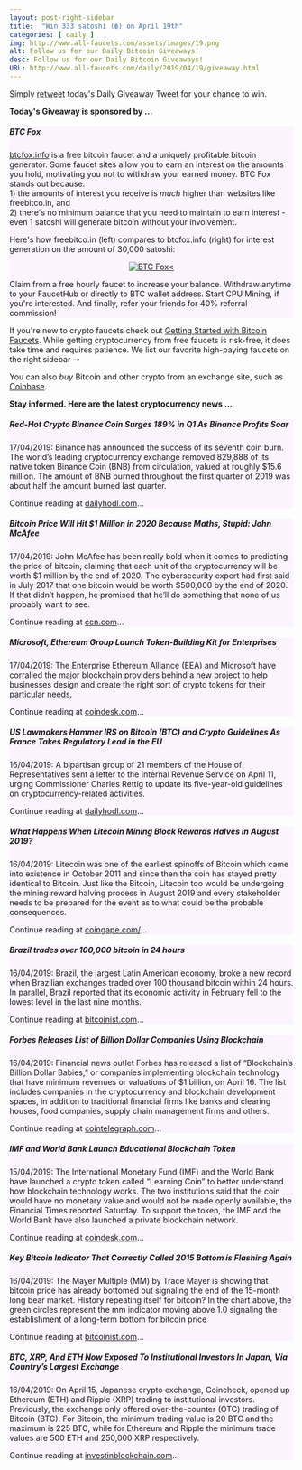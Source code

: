 ```yaml
---
layout: post-right-sidebar
title:  "Win 333 satoshi (฿) on April 19th"
categories: [ daily ]
img: http://www.all-faucets.com/assets/images/19.png
alt: Follow us for our Daily Bitcoin Giveaways!
desc: Follow us for our Daily Bitcoin Giveaways!
URL: http://www.all-faucets.com/daily/2019/04/19/giveaway.html
---
```


Simply <a href="https://twitter.com/intent/user?screen_name=CryptoPayoff" target="_blank">retweet</a> today's Daily Giveaway Tweet for your chance to win.

<b>Today's Giveaway is sponsored by ...</b>

<div class="sidebar-section" style="background-color:#fbf4ff">
     <h5><span>BTC Fox</span></h5>
     <a href="http://bit.ly/www-btcfox" target="_blank">btcfox.info</a> is a free bitcoin faucet and a  uniquely profitable bitcoin generator.
		 Some faucet sites allow you to earn an interest on the amounts you hold, motivating you not to withdraw your earned money. BTC Fox stands out because:<br>
		 1) the amounts of interest you receive is <i>much</i> higher than websites like freebitco.in, and<br>
		 2) there's no minimum balance that you need to maintain to earn interest - even 1 satoshi will generate bitcoin without your involvement.<br>
		 <p> </p>
		 Here's how freebitco.in (left) compares to btcfox.info (right) for interest generation on the amount of 30,000 satoshi:
		 <p> </p>
		 <center><a href="http://bit.ly/www-btcfox" target="_blank"><img src="http://www.all-faucets.com/assets/images/btcfox.info-ad.png" alt="BTC Fox<"/></a></center>
		 <p> </p>
		 Claim from a free hourly faucet to increase your balance. Withdraw anytime to your FaucetHub or directly to BTC wallet address.
		 Start CPU Mining, if you're interested. And finally, refer your friends for 40% referral commission!
</div>


If you're new to crypto faucets check out <a href="http://www.all-faucets.com/start.html">Getting Started with Bitcoin Faucets</a>. While getting cryptocurrency from free faucets is risk-free, it does take time and requires patience. We list our favorite high-paying faucets on the right sidebar ⇢

You can also <i>buy</i> Bitcoin and other crypto from an exchange site, such as <a href="http://bit.ly/www-coinbase" target="_blank">Coinbase</a>.

<b>Stay informed. Here are the latest cryptocurrency news ...</b>

<div class="sidebar-section" style="background-color:#fbf4ff">
     <h5><span>Red-Hot Crypto Binance Coin Surges 189% in Q1 As Binance Profits Soar</span></h5>
     17/04/2019: Binance has announced the success of its seventh coin burn. The world’s leading cryptocurrency exchange removed 829,888 of its native token Binance Coin (BNB) from circulation, valued at roughly $15.6 million. The amount of BNB burned throughout the first quarter of 2019 was about half the amount burned last quarter.
		 <p> </p>
     Continue reading at <a href="https://dailyhodl.com/2019/04/17/red-hot-crypto-binance-coin-surges-189-in-q1-as-binance-profits-soar/" target="_blank">dailyhodl.com</a>...
</div>

<div class="sidebar-section" style="background-color:#fbf4ff">
     <h5><span>Bitcoin Price Will Hit $1 Million in 2020 Because Maths, Stupid: John McAfee</span></h5>
     17/04/2019: John McAfee has been really bold when it comes to predicting the price of bitcoin, claiming that each unit of the cryptocurrency will be worth $1 million by the end of 2020. The cybersecurity expert had first said in July 2017 that one bitcoin would be worth $500,000 by the end of 2020. If that didn’t happen, he promised that he’ll do something that none of us probably want to see.
     <p> </p>
     Continue reading at <a href="https://www.ccn.com/john-mcafee-maths-bitcoin-1-million-by-2020" target="_blank">ccn.com</a>...
</div>

<div class="sidebar-section" style="background-color:#fbf4ff">
     <h5><span>Microsoft, Ethereum Group Launch Token-Building Kit for Enterprises</span></h5>
     17/04/2019: The Enterprise Ethereum Alliance (EEA) and Microsoft have corralled the major blockchain providers behind a new project to help businesses design and create the right sort of crypto tokens for their particular needs.  
		 <p> </p>
     Continue reading at <a href="https://www.coindesk.com/microsoft-ethereum-group-launch-token-building-kit-for-enterprises" target="_blank">coindesk.com</a>...
</div>

<div class="sidebar-section" style="background-color:#fbf4ff">
     <h5><span>US Lawmakers Hammer IRS on Bitcoin (BTC) and Crypto Guidelines As France Takes Regulatory Lead in the EU</span></h5>
     16/04/2019: A bipartisan group of 21 members of the House of Representatives sent a letter to the Internal Revenue Service on April 11, urging Commissioner Charles Rettig to update its five-year-old guidelines on cryptocurrency-related activities.
		 <p> </p>
     Continue reading at <a href="https://dailyhodl.com/2019/04/16/us-lawmakers-hammer-irs-on-bitcoin-btc-and-crypto-guidelines-as-france-takes-regulatory-lead-in-the-eu/" target="_blank">dailyhodl.com</a>...
</div>

<div class="sidebar-section" style="background-color:#fbf4ff">
     <h5><span>What Happens When Litecoin Mining Block Rewards Halves in August 2019?</span></h5>
     16/04/2019: Litecoin was one of the earliest spinoffs of Bitcoin which came into existence in October 2011 and since then the coin has stayed pretty identical to Bitcoin. Just like the Bitcoin, Litecoin too would be undergoing the mining reward halving process in August 2019 and every stakeholder needs to be prepared for the event as to what could be the probable consequences.
		 <p> </p>
     Continue reading at <a href="https://coingape.com/litecoin-mining-rewards-halves-august-2019/" target="_blank">coingape.com/</a>...
</div>

<div class="sidebar-section" style="background-color:#fbf4ff">
     <h5><span>Brazil trades over 100,000 bitcoin in 24 hours</span></h5>
     16/04/2019: Brazil, the largest Latin American economy, broke a new record when Brazilian exchanges traded over 100 thousand bitcoin within 24 hours. In parallel, Brazil reported that its economic activity in February fell to the lowest level in the last nine months.
		 <p> </p>
     Continue reading at <a href="https://bitcoinist.com/brazil-bitcoin-record-trading-volume-100k/" target="_blank">bitcoinist.com</a>...
</div>

<div class="sidebar-section" style="background-color:#fbf4ff">
     <h5><span>Forbes Releases List of Billion Dollar Companies Using Blockchain</span></h5>
     16/04/2019: Financial news outlet Forbes has released a list of “Blockchain’s Billion Dollar Babies,” or companies implementing blockchain technology that have minimum revenues or valuations of $1 billion, on April 16. The list includes companies in the cryptocurrency and blockchain development spaces, in addition to traditional financial firms like banks and clearing houses, food companies, supply chain management firms and others.
		 <p> </p>
     Continue reading at <a href="https://cointelegraph.com/news/forbes-releases-list-of-billion-dollar-companies-using-blockchain" target="_blank">cointelegraph.com</a>...
</div>

<div class="sidebar-section" style="background-color:#fbf4ff">
     <h5><span>IMF and World Bank Launch Educational Blockchain Token</span></h5>
     15/04/2019: The International Monetary Fund (IMF) and the World Bank have launched a crypto token called “Learning Coin” to better understand how blockchain technology works. The two institutions said that the coin would have no monetary value and would not be made openly available, the Financial Times reported Saturday. To support the token, the IMF and the World Bank have also launched a private blockchain network.
		 <p> </p>
     Continue reading at <a href="https://www.coindesk.com/imf-and-world-bank-launch-educational-blockchain-token" target="_blank">coindesk.com</a>...
</div>

<div class="sidebar-section" style="background-color:#fbf4ff">
     <h5><span>Key Bitcoin Indicator That Correctly Called 2015 Bottom is Flashing Again</span></h5>
     16/04/2019: The Mayer Multiple (MM) by Trace Mayer is showing that bitcoin price has already bottomed out signaling the end of the 15-month long bear market. History repeating itself for bitcoin? In the chart above, the green circles represent the mm indicator moving above 1.0 signaling the establishment of a long-term bottom for bitcoin price
		 <p> </p>
     Continue reading at <a href="https://bitcoinist.com/bitcoin-indicator-mayer-multiple-flashing/" target="_blank">bitcoinist.com</a>...
</div>

<div class="sidebar-section" style="background-color:#fbf4ff">
     <h5><span>BTC, XRP, And ETH Now Exposed To Institutional Investors In Japan, Via Country’s Largest Exchange</span></h5>
     16/04/2019: On April 15, Japanese crypto exchange, Coincheck, opened up Ethereum (ETH) and Ripple (XRP) trading to institutional investors. Previously, the exchange only offered over-the-counter (OTC) trading of Bitcoin (BTC). For Bitcoin, the minimum trading value is 20 BTC and the maximum is 225 BTC, while for Ethereum and Ripple the minimum trade values are 500 ETH and 250,000 XRP respectively.
		 <p> </p>
     Continue reading at <a href="https://www.investinblockchain.com/btc-xrp-and-eth-now-exposed-to-institutional-investors-in-japan-via-countrys-largest-exchange/" target="_blank">investinblockchain.com</a>...
</div>
